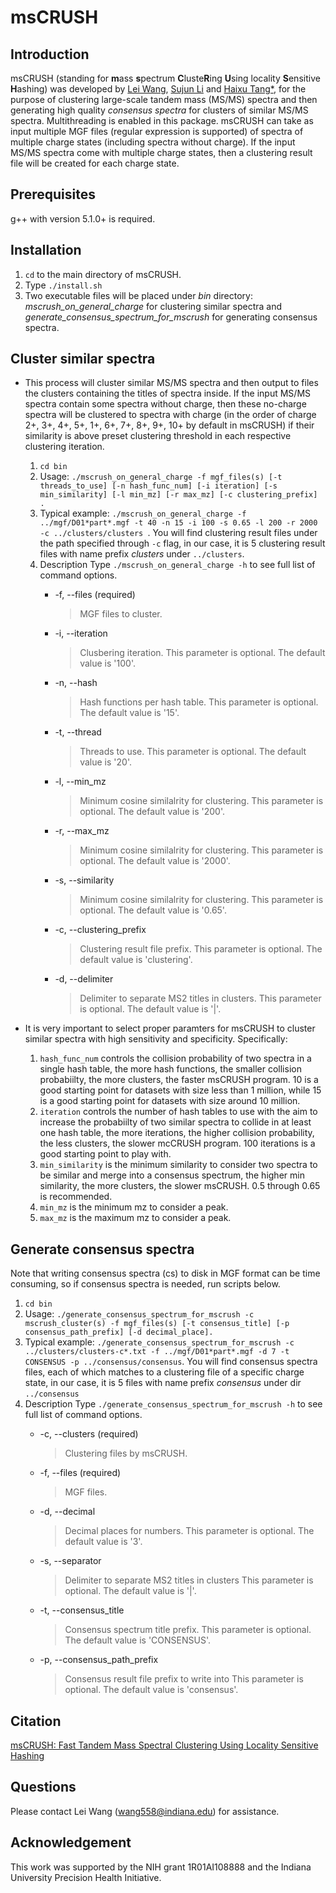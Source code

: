 # msCRUSH 


## Introduction
msCRUSH (standing for **m**ass **s**pectrum **C**luste**R**ing **U**sing locality **S**ensitive **H**ashing) was developed by [Lei Wang](mailto:wang558@indiana.edu), [Sujun Li](https://scholar.google.com/citations?user=y4keCocAAAAJ&hl=en) and [Haixu Tang*](https://www.sice.indiana.edu/all-people/profile.html?profile_id=308), for the purpose of clustering large-scale tandem mass (MS/MS) spectra and then generating high quality *consensus spectra* for clusters of similar MS/MS spectra. Multithreading is enabled in this package.
msCRUSH can take as input multiple MGF files (regular expression is supported) of spectra of multiple charge states (including spectra without charge). If the input MS/MS spectra come with multiple charge states, then a clustering result file will be created for each charge state. 
## Prerequisites
g++ with version 5.1.0+ is required.

## Installation
1. `cd` to the main directory of msCRUSH.
2. Type `./install.sh`
3. Two executable files will be placed under *bin* directory: *mscrush_on_general_charge* for clustering similar spectra and *generate_consensus_spectrum_for_mscrush* for generating consensus spectra.

## Cluster similar spectra
- This process will cluster similar MS/MS spectra and then output to files the clusters containing the titles of spectra inside. If the input MS/MS spectra contain some spectra without charge, then these no-charge spectra will be clustered to spectra with charge (in the order of charge 2+, 3+, 4+, 5+, 1+, 6+, 7+, 8+, 9+, 10+ by default in msCRUSH) if their similarity is above preset clustering threshold in each respective clustering iteration. 
  1. `cd bin`
  2. Usage: `./mscrush_on_general_charge -f mgf_files(s) [-t threads_to_use] [-n hash_func_num] [-i iteration] [-s min_similarity] [-l min_mz] [-r max_mz] [-c clustering_prefix] .`
  3. Typical example: `./mscrush_on_general_charge -f ../mgf/D01*part*.mgf -t 40 -n 15 -i 100 -s 0.65 -l 200 -r 2000 -c ../clusters/clusters `. You will find clustering result files under the path specified through `-c` flag, in our case, it is 5 clustering result files with name prefix *clusters* under `../clusters`.
  4. Description
  Type `./mscrush_on_general_charge -h` to see full list of command options.
        * -f,    --files (required)
            > MGF files to cluster.
        
        * -i,    --iteration
            > Clusbering iteration.
            This parameter is optional. The default value is '100'.

        * -n,    --hash
            > Hash functions per hash table.
     This parameter is optional. The default value is '15'.

        * -t,    --thread
            > Threads to use.
     This parameter is optional. The default value is '20'.

        * -l,    --min_mz
            > Minimum cosine similalrity for clustering.
     This parameter is optional. The default value is '200'.

        * -r,    --max_mz
            > Minimum cosine similalrity for clustering.
     This parameter is optional. The default value is '2000'.

        * -s,    --similarity
            > Minimum cosine similalrity for clustering.
     This parameter is optional. The default value is '0.65'.

        * -c,    --clustering_prefix
            > Clustering result file prefix.
     This parameter is optional. The default value is 'clustering'.

        * -d,    --delimiter
            > Delimiter to separate MS2 titles in clusters.
     This parameter is optional. The default value is '|'.


- It is very important to select proper paramters for msCRUSH to cluster similar spectra with high sensitivity and specificity. Specifically:
  1. `hash_func_num` controls the collision probability of two spectra in a single hash table, the more hash functions, the smaller collision probabiilty, the more clusters, the faster msCRUSH program. 10 is a good starting point for datasets with size less than 1 million, while 15 is a good starting point for datasets with size around 10 million.
  2. `iteration` controls the number of hash tables to use with the aim to increase the probabiilty of two similar spectra to collide in at least one hash table, the more iterations, the higher collision probability, the less clusters, the slower mcCRUSH program. 100 iterations is a good starting point to play with.
  3. `min_similarity` is the minimum similarity to consider two spectra to be similar and merge into a consensus spectrum, the higher min similarity, the more clusters, the slower msCRUSH. 0.5 through 0.65 is recommended.
  4. `min_mz` is the minimum mz to consider a peak. 
  5. `max_mz` is the maximum mz to consider a peak.

## Generate consensus spectra
Note that writing consensus spectra (cs) to disk in MGF format can be time consuming, so if consensus spectra is needed, run scripts below.
1. `cd bin`
2. Usage: `./generate_consensus_spectrum_for_mscrush -c mscrush_cluster(s) -f mgf_files(s) [-t consensus_title] [-p consensus_path_prefix] [-d decimal_place].`
3. Typical example: `./generate_consensus_spectrum_for_mscrush -c ../clusters/clusters-c*.txt -f ../mgf/D01*part*.mgf -d 7 -t CONSENSUS -p ../consensus/consensus`. You will find consensus spectra files, each of which matches to a clustering file of a specific charge state, in our case, it is 5 files with name prefix *consensus* under dir `../consensus`
4. Description
  Type `./generate_consensus_spectrum_for_mscrush -h` to see full list of command options.
    * -c,    --clusters      (required)
        > Clustering files by msCRUSH.

    * -f,    --files (required)
        > MGF files.
        
    * -d,    --decimal
        > Decimal places for numbers.
   This parameter is optional. The default value is '3'.

    * -s,    --separator
        > Delimiter to separate MS2 titles in clusters
   This parameter is optional. The default value is '|'.

    * -t,    --consensus_title
        > Consensus spectrum title prefix.
   This parameter is optional. The default value is 'CONSENSUS'.

    * -p,    --consensus_path_prefix
        > Consensus result file prefix to write into
   This parameter is optional. The default value is 'consensus'.

## Citation
[msCRUSH: Fast Tandem Mass Spectral Clustering Using Locality Sensitive Hashing](https://pubs.acs.org/doi/10.1021/acs.jproteome.8b00448)

## Questions
Please contact Lei Wang (wang558@indiana.edu) for assistance.
## Acknowledgement
This work was supported by the NIH grant 1R01AI108888 and the Indiana University Precision Health Initiative.

